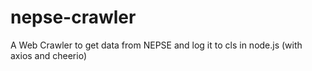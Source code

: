 # nepse-crawler
A Web Crawler to get data from NEPSE and log it to cls in node.js (with axios and cheerio)
